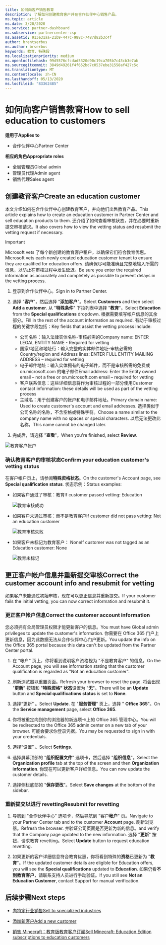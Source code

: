 ```yaml
---
title: 如何向客户销售教育
description: 了解如何创建教育客户并在合作伙伴中心销售产品。
ms.topic: article
ms.date: 3/20/2020
ms.service: partner-dashboard
ms.subservice: partnercenter-csp
ms.assetid: 913e31aa-21b9-447c-988c-7487d82b3c4f
author: brentserbus
ms.author: brserbus
keywords: 教育、特殊段
ms.localizationpriority: medium
ms.openlocfilehash: 99d5576cfcdad5320d90c19ca705b7c43cb3e7ab
ms.sourcegitcommit: 3849d49261f4f652bd7c0537ebe31558af427c5c
ms.translationtype: MT
ms.contentlocale: zh-CN
ms.lasthandoff: 05/13/2020
ms.locfileid: "83362485"
---
```

# <a name="how-to-sell-education-to-customers"></a><span data-ttu-id="2cc62-104">如何向客户销售教育</span><span class="sxs-lookup"><span data-stu-id="2cc62-104">How to sell education to customers</span></span>

<span data-ttu-id="2cc62-105">**适用于**</span><span class="sxs-lookup"><span data-stu-id="2cc62-105">**Applies to**</span></span>

- <span data-ttu-id="2cc62-106">合作伙伴中心</span><span class="sxs-lookup"><span data-stu-id="2cc62-106">Partner Center</span></span>

<span data-ttu-id="2cc62-107">**相应的角色**</span><span class="sxs-lookup"><span data-stu-id="2cc62-107">**Appropriate roles**</span></span>

- <span data-ttu-id="2cc62-108">全局管理员</span><span class="sxs-lookup"><span data-stu-id="2cc62-108">Global admin</span></span>
- <span data-ttu-id="2cc62-109">管理员代理</span><span class="sxs-lookup"><span data-stu-id="2cc62-109">Admin agent</span></span>
- <span data-ttu-id="2cc62-110">销售代理</span><span class="sxs-lookup"><span data-stu-id="2cc62-110">Sales agent</span></span>

## <a name="create-an-education-customer"></a><span data-ttu-id="2cc62-111">创建教育客户</span><span class="sxs-lookup"><span data-stu-id="2cc62-111">Create an education customer</span></span>

<span data-ttu-id="2cc62-112">本文介绍如何在合作伙伴中心创建教育客户，并向他们出售教育产品。</span><span class="sxs-lookup"><span data-stu-id="2cc62-112">This article explains how to create an education customer in Partner Center and sell education products to them.</span></span> <span data-ttu-id="2cc62-113">还介绍了如何查看审核状态，并在必要时重新提交审核请求。</span><span class="sxs-lookup"><span data-stu-id="2cc62-113">It also covers how to view the vetting status and resubmit the vetting request if necessary.</span></span>

> [!IMPORTANT]
> <span data-ttu-id="2cc62-114">Microsoft vets 了每个新创建的教育客户租户，以确保它们符合教育优惠。</span><span class="sxs-lookup"><span data-stu-id="2cc62-114">Microsoft vets each newly created education customer tenant to ensure they are qualified for education offers.</span></span>  <span data-ttu-id="2cc62-115">请确保尽可能准确且完整地输入所需的信息，以防止在审核过程中发生延迟。</span><span class="sxs-lookup"><span data-stu-id="2cc62-115">Be sure you enter the required information as accurately and completely as possible to prevent delays in the vetting process.</span></span>

1. <span data-ttu-id="2cc62-116">登录到合作伙伴中心。</span><span class="sxs-lookup"><span data-stu-id="2cc62-116">Sign in to Partner Center.</span></span>
2. <span data-ttu-id="2cc62-117">选择 "**客户**"，然后选择 "**添加客户**"。</span><span class="sxs-lookup"><span data-stu-id="2cc62-117">Select **Customers** and then select **Add a customer**.</span></span> <span data-ttu-id="2cc62-118">从 "**特殊条件**" 下拉列表中选择 "**教育**"。</span><span class="sxs-lookup"><span data-stu-id="2cc62-118">Select **Education** from the **Special qualifications** dropdown.</span></span>  <span data-ttu-id="2cc62-119">根据需要填写帐户信息的其余部分。</span><span class="sxs-lookup"><span data-stu-id="2cc62-119">Fill in the rest of the account information as required.</span></span>  <span data-ttu-id="2cc62-120">有助于审核过程的关键字段包括：</span><span class="sxs-lookup"><span data-stu-id="2cc62-120">Key fields that assist the vetting process include:</span></span>

   - <span data-ttu-id="2cc62-121">公司名称：输入法律实体名称-审核必需的</span><span class="sxs-lookup"><span data-stu-id="2cc62-121">Company name: ENTER LEGAL ENTITY NAME - Required for vetting</span></span>
   - <span data-ttu-id="2cc62-122">国家/地区和地址行：输入完整的实体邮件地址–审核必需的</span><span class="sxs-lookup"><span data-stu-id="2cc62-122">Country/region and Address lines: ENTER FULL ENTITY MAILING ADDRESS – required for vetting</span></span>
   - <span data-ttu-id="2cc62-123">电子邮件地址：输入实体拥有的电子邮件，而不是审核所需的免费或 on.microsoft.com 的电子邮件</span><span class="sxs-lookup"><span data-stu-id="2cc62-123">Email address:  Enter the Entity owned email – not a free or on.microsoft.com email – required for vetting</span></span>
   - <span data-ttu-id="2cc62-124">客户联系信息：这些详细信息将作为审核过程的一部分使用</span><span class="sxs-lookup"><span data-stu-id="2cc62-124">Customer contact information: these details will be used as part of the vetting process</span></span>
   - <span data-ttu-id="2cc62-125">主域名：用于创建客户的帐户和电子邮件地址。</span><span class="sxs-lookup"><span data-stu-id="2cc62-125">Primary domain name:  Used to create customer's account and email addresses.</span></span>  <span data-ttu-id="2cc62-126">选择类似于公司名称的名称，不含空格或特殊字符。</span><span class="sxs-lookup"><span data-stu-id="2cc62-126">Choose a name similar to the company name with no spaces or special characters.</span></span>  <span data-ttu-id="2cc62-127">以后无法更改此名称。</span><span class="sxs-lookup"><span data-stu-id="2cc62-127">This name cannot be changed later.</span></span>

3. <span data-ttu-id="2cc62-128">完成后，请选择 "**查看**"。</span><span class="sxs-lookup"><span data-stu-id="2cc62-128">When you're finished, select **Review**.</span></span>

![教育客户帐户](images/eduaccountinfo.png)

### <a name="confirm-your-education-customers-vetting-status"></a><span data-ttu-id="2cc62-130">确认教育客户的审核状态</span><span class="sxs-lookup"><span data-stu-id="2cc62-130">Confirm your education customer's vetting status</span></span>

<span data-ttu-id="2cc62-131">在客户帐户页上，请参阅**特殊资格状态**。</span><span class="sxs-lookup"><span data-stu-id="2cc62-131">On the customer's Account page, see **Special qualification status**.</span></span>
<span data-ttu-id="2cc62-132">状态示例：</span><span class="sxs-lookup"><span data-stu-id="2cc62-132">Status examples:</span></span>

- <span data-ttu-id="2cc62-133">如果客户通过了审核：教育</span><span class="sxs-lookup"><span data-stu-id="2cc62-133">If customer passed vetting:  Education</span></span>

   ![教育审核成功](images/edupassedvetting.png)

- <span data-ttu-id="2cc62-135">如果客户未通过审核：而不是教育客户</span><span class="sxs-lookup"><span data-stu-id="2cc62-135">If customer did not pass vetting:  Not an education customer</span></span>

   ![教育审核失败](images/edudidnotpassvetting.PNG)

- <span data-ttu-id="2cc62-137">如果客户未标记为教育客户： None</span><span class="sxs-lookup"><span data-stu-id="2cc62-137">If customer was not tagged as an Education customer:  None</span></span>

   ![教育未标记](images/edunottagged.PNG)

## <a name="correct-the-customer-account-info-and-resubmit-for-vetting"></a><span data-ttu-id="2cc62-139">更正客户帐户信息并重新提交审核</span><span class="sxs-lookup"><span data-stu-id="2cc62-139">Correct the customer account info and resubmit for vetting</span></span>  

<span data-ttu-id="2cc62-140">如果客户未能通过初始审核，现在可以更正信息并重新提交。</span><span class="sxs-lookup"><span data-stu-id="2cc62-140">If your customer fails the initial vetting, you can now correct information and resubmit it.</span></span>

### <a name="correct-the-customer-account-information"></a><span data-ttu-id="2cc62-141">更正客户帐户信息</span><span class="sxs-lookup"><span data-stu-id="2cc62-141">Correct the customer account information</span></span>

<span data-ttu-id="2cc62-142">您必须拥有全局管理员权限才能更新客户的信息。</span><span class="sxs-lookup"><span data-stu-id="2cc62-142">You must have Global admin privileges to update the customer's information.</span></span> <span data-ttu-id="2cc62-143">你需要在 Office 365 门户上更新信息，因为此数据无法从合作伙伴中心门户更新。</span><span class="sxs-lookup"><span data-stu-id="2cc62-143">You update the info on the Office 365 portal because this data can't be updated from the Partner Center portal.</span></span>

1. <span data-ttu-id="2cc62-144">在 "帐户" 页上，你将看到说明客户资格视为 "不是教育客户" 的信息。</span><span class="sxs-lookup"><span data-stu-id="2cc62-144">On the Account page, you will see information stating that the customer qualification is regarded as "Not an education customer".</span></span>

2. <span data-ttu-id="2cc62-145">刷新浏览器以重置页面。</span><span class="sxs-lookup"><span data-stu-id="2cc62-145">Refresh your browser to reset the page.</span></span> <span data-ttu-id="2cc62-146">将会出现 "**更新**" 按钮和 "**特殊资格" 状态**设置为 "**无**"。</span><span class="sxs-lookup"><span data-stu-id="2cc62-146">There will be an **Update** button and **Special qualifications status** is set to **None**.</span></span>

3. <span data-ttu-id="2cc62-147">选择“更新”  。</span><span class="sxs-lookup"><span data-stu-id="2cc62-147">Select **Update**.</span></span> <span data-ttu-id="2cc62-148">在 "**服务管理**" 页上，选择 " **Office 365**"。</span><span class="sxs-lookup"><span data-stu-id="2cc62-148">On the **Service management** page, select **Office 365**.</span></span>

4. <span data-ttu-id="2cc62-149">你将被重定向到你的浏览器的新选项卡上的 Office 365 管理中心。</span><span class="sxs-lookup"><span data-stu-id="2cc62-149">You will be redirected to the Office 365 admin center on a new tab of your browser.</span></span> <span data-ttu-id="2cc62-150">可能会要求你登录凭据。</span><span class="sxs-lookup"><span data-stu-id="2cc62-150">You may be requested to sign in with your credentials.</span></span>

5. <span data-ttu-id="2cc62-151">选择“设置”  。</span><span class="sxs-lookup"><span data-stu-id="2cc62-151">Select **Settings**.</span></span>

6. <span data-ttu-id="2cc62-152">选择屏幕顶部的 "**组织配置文件**" 选项卡，然后选择 "**组织信息**"。</span><span class="sxs-lookup"><span data-stu-id="2cc62-152">Select the **Organization profile** tab at the top of the screen and then **Organization information**.</span></span> <span data-ttu-id="2cc62-153">你现在可以更新客户详细信息。</span><span class="sxs-lookup"><span data-stu-id="2cc62-153">You can now update the customer details.</span></span>

7. <span data-ttu-id="2cc62-154">选择侧栏底部的 "**保存更改**"。</span><span class="sxs-lookup"><span data-stu-id="2cc62-154">Select **Save changes** at the bottom of the sidebar.</span></span>  

### <a name="resubmit-for-revetting"></a><span data-ttu-id="2cc62-155">重新提交以进行 revetting</span><span class="sxs-lookup"><span data-stu-id="2cc62-155">Resubmit for revetting</span></span>

1. <span data-ttu-id="2cc62-156">导航到 "合作伙伴中心" 选项卡，然后导航到 "客户**帐户**" 页。</span><span class="sxs-lookup"><span data-stu-id="2cc62-156">Navigate to your Partner Center tab and to the customer **Account** page.</span></span> <span data-ttu-id="2cc62-157">刷新浏览器。</span><span class="sxs-lookup"><span data-stu-id="2cc62-157">Refresh the browser.</span></span> <span data-ttu-id="2cc62-158">并验证公司页面是否更新为新的信息。</span><span class="sxs-lookup"><span data-stu-id="2cc62-158">and verify that the Company page updated to the new information.</span></span> <span data-ttu-id="2cc62-159">选择 "**更新**" 按钮，请求教育 revetting。</span><span class="sxs-lookup"><span data-stu-id="2cc62-159">Select **Update** button to request education revetting.</span></span>

2. <span data-ttu-id="2cc62-160">如果更新的客户详细信息符合教育优惠，你将看到特殊的**资格**已更新为 "**教育**"。</span><span class="sxs-lookup"><span data-stu-id="2cc62-160">If the updated customer details are eligible for Education offers, you will see the **Special qualifications** updated to **Education**.</span></span> <span data-ttu-id="2cc62-161">如果仍看**不到教育客户**，请联系支持人员进行手动验证。</span><span class="sxs-lookup"><span data-stu-id="2cc62-161">If you still see **Not an Education Customer**, contact Support for manual verification.</span></span>

## <a name="next-steps"></a><span data-ttu-id="2cc62-162">后续步骤</span><span class="sxs-lookup"><span data-stu-id="2cc62-162">Next steps</span></span>

- [<span data-ttu-id="2cc62-163">向特定行业销售</span><span class="sxs-lookup"><span data-stu-id="2cc62-163">Sell to specialized industries</span></span>](get-special-pricing-for-offers.md)

- [<span data-ttu-id="2cc62-164">添加新客户</span><span class="sxs-lookup"><span data-stu-id="2cc62-164">Add a new customer</span></span>](add-a-new-customer.md)

- [<span data-ttu-id="2cc62-165">销售 Minecraft：教育版教育客户订阅</span><span class="sxs-lookup"><span data-stu-id="2cc62-165">Sell Minecraft: Education Edition subscriptions to education customers</span></span>](minecraft-subscriptions.md)
